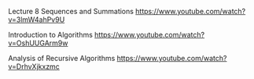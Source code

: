 Lecture 8 Sequences and Summations
https://www.youtube.com/watch?v=3lmW4ahPv9U

Introduction to Algorithms
https://www.youtube.com/watch?v=OshUUGArm9w

Analysis of Recursive Algorithms
https://www.youtube.com/watch?v=DrhvXjkxzmc